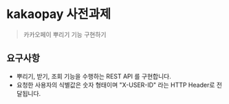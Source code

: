# kakaopay 사전과제

> 카카오페이 뿌리기 기능 구현하기 

## 요구사항

- 뿌리기, 받기, 조회 기능을 수행하는 REST API 를 구현합니다. 
 - 요청한 사용자의 식별값은 숫자 형태이며 "X-USER-ID" 라는 HTTP Header로 전달됩니다. 

